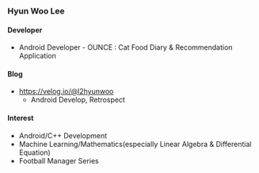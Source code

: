 ### Hyun Woo Lee
#### Developer
+ Android Developer - OUNCE : Cat Food Diary & Recommendation Application

#### Blog
+ https://velog.io/@l2hyunwoo
  + Android Develop, Retrospect

#### Interest
+ Android/C++ Development
+ Machine Learning/Mathematics(especially Linear Algebra & Differential Equation)
+ Football Manager Series
